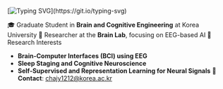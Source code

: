[![Typing SVG](https://readme-typing-svg.demolab.com?font=Fira+Code&weight=500&size=16&pause=1000&color=F7B1B1&width=435&lines=%F0%9F%91%8B%F0%9F%8F%BB+Hi%2C+I'm+Jeong+Yun+!!)](https://git.io/typing-svg)

🎓 Graduate Student in **Brain and Cognitive Engineering** at Korea University
🧪 Researcher at the **Brain Lab**, focusing on EEG-based AI
🔬 Research Interests
- **Brain-Computer Interfaces (BCI) using EEG**  
- **Sleep Staging and Cognitive Neuroscience**  
- **Self-Supervised and Representation Learning for Neural Signals**
📧 **Contact**: chajy1212@korea.ac.kr 

<!--
**chajy1212/chajy1212** is a ✨ _special_ ✨ repository because its `README.md` (this file) appears on your GitHub profile.

Here are some ideas to get you started:

- 🔭 I’m currently working on ...
- 🌱 I’m currently learning ...
- 👯 I’m looking to collaborate on ...
- 🤔 I’m looking for help with ...
- 💬 Ask me about ...
- 📫 How to reach me: ...
- 😄 Pronouns: ...
- ⚡ Fun fact: ...
-->
